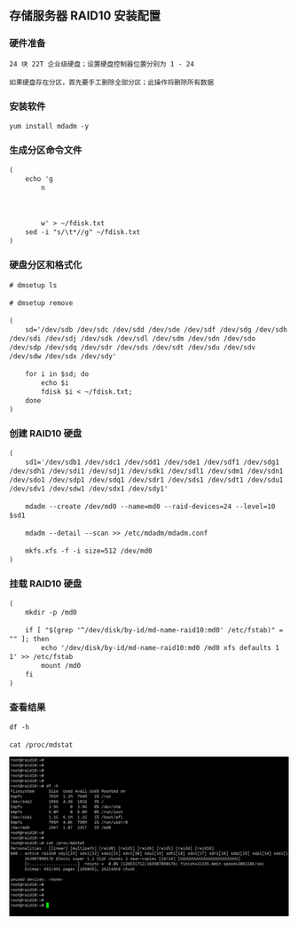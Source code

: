 
## 存储服务器 RAID10 安装配置


### 硬件准备
	
	24 块 22T 企业级硬盘；设置硬盘控制器位置分别为 1 - 24
	
	如果硬盘存在分区，首先要手工删除全部分区；此操作将删除所有数据


### 安装软件

	yum install mdadm -y


### 生成分区命令文件

	(
		echo 'g
			n
			
			
			
			w' > ~/fdisk.txt
		sed -i "s/\t*//g" ~/fdisk.txt
	)


### 硬盘分区和格式化

	# dmsetup ls

	# dmsetup remove 

	(
		sd='/dev/sdb /dev/sdc /dev/sdd /dev/sde /dev/sdf /dev/sdg /dev/sdh /dev/sdi /dev/sdj /dev/sdk /dev/sdl /dev/sdm /dev/sdn /dev/sdo /dev/sdp /dev/sdq /dev/sdr /dev/sds /dev/sdt /dev/sdu /dev/sdv /dev/sdw /dev/sdx /dev/sdy'

		for i in $sd; do
			echo $i
			fdisk $i < ~/fdisk.txt;
		done
	)


### 创建 RAID10 硬盘

	(
		sd1='/dev/sdb1 /dev/sdc1 /dev/sdd1 /dev/sde1 /dev/sdf1 /dev/sdg1 /dev/sdh1 /dev/sdi1 /dev/sdj1 /dev/sdk1 /dev/sdl1 /dev/sdm1 /dev/sdn1 /dev/sdo1 /dev/sdp1 /dev/sdq1 /dev/sdr1 /dev/sds1 /dev/sdt1 /dev/sdu1 /dev/sdv1 /dev/sdw1 /dev/sdx1 /dev/sdy1'

		mdadm --create /dev/md0 --name=md0 --raid-devices=24 --level=10  $sd1

		mdadm --detail --scan >> /etc/mdadm/mdadm.conf

		mkfs.xfs -f -i size=512 /dev/md0
	)


### 挂载 RAID10 硬盘

	(
		mkdir -p /md0

		if [ "$(grep '^/dev/disk/by-id/md-name-raid10:md0' /etc/fstab)" = "" ]; then
			echo '/dev/disk/by-id/md-name-raid10:md0 /md0 xfs defaults 1 1' >> /etc/fstab
			mount /md0
		fi
	)


### 查看结果

	df -h

	cat /proc/mdstat

![image](https://github.com/AndyInAi/Winter/blob/main/img/raid10/raid10.png)

